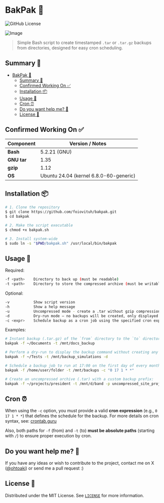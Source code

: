 # BakPak 💾
![GitHub License](https://img.shields.io/github/license/foiovituh/bakpak)

![Image](https://github.com/user-attachments/assets/918876a4-28e6-44d4-9ec0-8334997aeb3f)

>Simple Bash script to create timestamped `.tar` or `.tar.gz` backups from directories, designed for easy cron scheduling.

## Summary 📌
- [BakPak 💾](#bakpak-)
  - [Summary 📌](#summary-)
  - [Confirmed Working On ✅](#confirmed-working-on-)
  - [Installation 📦](#installation-)
  - [Usage 🚀](#usage-)
  - [Cron ⏰](#cron-)
  - [Do you want help me? 👥](#do-you-want-help-me-)
  - [License 📄](#license-️)

## Confirmed Working On ✅
| Component   | Version / Notes                        |
| ----------- | -------------------------------------- |
| **Bash**    | 5.2.21 (GNU)                           |
| **GNU tar** | 1.35                                   |
| **gzip**    | 1.12                                   |
| **OS**      | Ubuntu 24.04 (kernel 6.8.0-60-generic) |

## Installation 📦
```bash
# 1. Clone the repository
$ git clone https://github.com/foiovituh/bakpak.git
$ cd bakpak

# 2. Make the script executable
$ chmod +x bakpak.sh

# 3. Install system‑wide
$ sudo ln -s "$PWD/bakpak.sh" /usr/local/bin/bakpak
```

## Usage 🚀
Required:
```bash
-f <path>    Directory to back up (must be readable)
-t <path>    Directory to store the compressed archive (must be writable)
```

Optional:
```bash
-v           Show script version
-h           Show a help message
-u           Uncompressed mode - create a .tar without gzip compression
-d           Dry-run mode — no backups will be created, only displayed
-c <expr>    Schedule backup as a cron job using the specified cron expression
```

Examples:
```bash
# Instant backup (.tar.gz) of the `from` directory to the `to` directory:
bakpak -f ~/Documents -t /mnt/docs_backup

# Perform a dry-run to display the backup command without creating any files:
bakpak -f ~/Tests -t /mnt/backup_simulations -d

# Schedule a backup job to run at 17:00 on the first day of every month using cron:
bakpak -f /home/user/folder -t /mnt/backups -c "0 17 1 * *"

# Create an uncompressed archive (.tar) with a custom backup prefix:
bakpak -f ~/projects/president -t /mnt/d/band -p uncompressed_site_project -u
```

## Cron ⏰
When using the `-c` option, you must provide a valid **cron expression** (e.g., `0 17 1 * *`) that defines the schedule for the backup. For more details on cron syntax, see: [crontab.guru](https://crontab.guru/)

Also, both paths for `-f` (from) and `-t` (to) **must be absolute paths** (starting with `/`) to ensure proper execution by cron.

## Do you want help me? 👥
If you have any ideas or wish to contribute to the project, contact me on X (<a href="https://x.com/ohtoaki" target="_blank">@ohtoaki</a>) or send me a pull request :)

## License 📄
Distributed under the MIT License. See [`LICENSE`](LICENSE) for more information.
